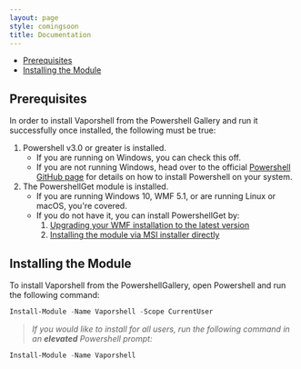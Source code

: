 ```yaml
---
layout: page
style: comingsoon
title: Documentation
---
```


<!-- TOC -->

- [Prerequisites](#prerequisites)
- [Installing the Module](#installing-the-module)

<!-- /TOC -->

## Prerequisites

In order to install Vaporshell from the Powershell Gallery and run it successfully once installed, the following must be true:

1. Powershell v3.0 or greater is installed.
    * If you are running on Windows, you can check this off.
    * If you are not running Windows, head over to the official [Powershell GitHub page](https://github.com/powershell/powershell#get-powershell) for details on how to install Powershell on your system.
2. The PowershellGet module is installed.
    * If you are running Windows 10, WMF 5.1, or are running Linux or macOS, you're covered.
    * If you do not have it, you can install PowershellGet by:
        1. [Upgrading your WMF installation to the latest version](http://aka.ms/wmf5latest)
        2. [Installing the module via MSI installer directly](http://go.microsoft.com/fwlink/?LinkID=746217&clcid=0x409)

## Installing the Module

To install Vaporshell from the PowershellGallery, open Powershell and run the following command:  
```powershell
Install-Module -Name Vaporshell -Scope CurrentUser
```
> _If you would like to install for all users, run the following command in an **elevated** Powershell prompt:_
```powershell
Install-Module -Name Vaporshell
```